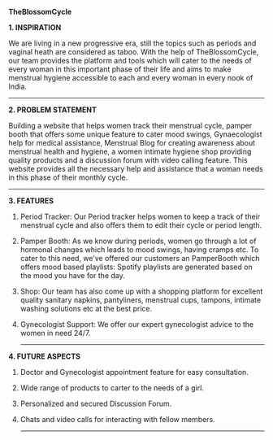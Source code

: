 **TheBlossomCycle**

**1. INSPIRATION**

We are living in a new progressive era, still the topics such as periods and vaginal heath are considered as taboo. With the help of TheBlossomCycle, our team provides the platform and tools which will cater to the needs of every woman in this important phase of their life and aims to make menstrual hygiene accessible to each and every woman in every nook of India.

***

**2. PROBLEM STATEMENT**

Building a website that helps women track their menstrual cycle, pamper booth that offers some unique feature to cater mood swings, Gynaecologist help for medical assistance, Menstrual Blog for creating awareness about menstrual health and hygiene, a women intimate hygiene shop providing quality products and a discussion forum with video calling feature. This website provides all the necessary help and assistance that a woman needs in this phase of their monthly cycle.

***

**3. FEATURES**

1. Period Tracker: Our Period tracker helps women to keep a track of their menstrual cycle and also offers them to edit their cycle or period length.

2. Pamper Booth: As we know during periods, women go through a lot of hormonal changes which leads to mood swings, having cramps etc. To cater to this need, we’ve offered our customers an PamperBooth which offers mood based playlists: Spotify playlists are generated based on the mood you have for the day.

3. Shop: Our team has also come up with a shopping platform for excellent quality sanitary napkins, pantyliners, menstrual cups, tampons, intimate washing solutions etc at the best price.

4. Gynecologist Support: We offer our expert gynecologist advice to the women in need 24/7.

   ***

**4. FUTURE ASPECTS**

1. Doctor and Gynecologist appointment feature for easy consultation.

2. Wide range of products to carter to the needs of a girl.

3. Personalized and secured Discussion Forum.

4. Chats and video calls for interacting with fellow members.

   ***






